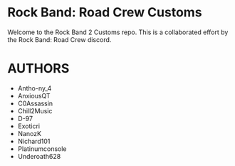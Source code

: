 # Rock Band: Road Crew Customs

Welcome to the Rock Band 2 Customs repo. This is a collaborated effort by the Rock Band: Road Crew discord.

# AUTHORS
* Antho-ny_4<br>
* AnxiousQT<br>
* C0Assassin<br>
* Chill2Music<br>
* D-97<br>
* Exoticri<br>
* NanozK<br>
* Nichard101<br>
* Platinumconsole<br>
* Underoath628
